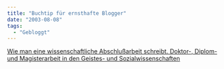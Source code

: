 ```yaml
---
title: "Buchtip für ernsthafte Blogger"
date: "2003-08-08"
tags:
  - "Gebloggt"
---
```


[Wie man eine wissenschaftliche Abschlußarbeit schreibt. Doktor-, Diplom- und Magisterarbeit in den Geistes- und Sozialwissenschaften](http://www.amazon.de/exec/obidos/ASIN/3825215121/qid=1060318668/sr=2-2/ref=sr_aps_prod_2_1/028-1611946-9907725)
